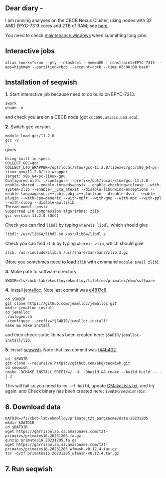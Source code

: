 Dear diary -
---

I am running analyses on the CBCB Nexus Cluster, using nodes with 32 AMD EPYC-7313 cores and 2TB of RAM; see [here](https://wiki.umiacs.umd.edu/umiacs/index.php/Nexus/CBCB).

You need to check [maintenance windows](https://wiki.umiacs.umd.edu/umiacs/index.php/MonthlyMaintenanceWindow) when submitting long jobs.

Interactive jobs
---
```
alias swork="srun --pty --ntasks=1 --mem=4GB --constraint=EPYC-7313 --qos=highmem --partition=cbcb --account=cbcb --time 08:00:00 bash"
```

Installation of seqwish
---
**1.** Start interactive job because need to do build on EPYC-7313.
```
swork
uname -n
```
and check you are on a CBCB node (got `cbcb00.umiacs.umd.edu`).

**2.** Switch gcc version.
```
module load gcc/11.2.0
gcc -v
```
gives
```
Using built-in specs.
COLLECT_GCC=gcc
COLLECT_LTO_WRAPPER=/opt/local/stow/gcc-11.2.0/libexec/gcc/x86_64-pc-linux-gnu/11.2.0/lto-wrapper
Target: x86_64-pc-linux-gnu
Configured with: ./configure --prefix=/opt/local/stow/gcc-11.2.0 --enable-shared --enable-threads=posix --enable-checking=release --with-system-zlib --enable-__cxa_atexit --disable-libunwind-exceptions --enable-languages=c,c++,objc,obj-c++,fortran --disable-dssi --enable-plugin --with-cpu=generic --with-mpfr --with-gmp --with-mpc --with-ppl --with-cloog --disable-multilib
Thread model: posix
Supported LTO compression algorithms: zlib
gcc version 11.2.0 (GCC)
```
Check you can find `libdl` by typing `whereis libdl`, which should give 
```
libdl: /usr/lib64/libdl.so /usr/lib64/libdl.a
```
Check you can find `zlib` by typing `whereis zlip`, which should give
```
zlib: /usr/include/zlib.h /usr/share/man/man3/zlib.3.gz
```
(Note you sometimes need to load `zlib` with command `module avail zlib`).

**3.** Make path to software directory
```
SWDIR=/fs/cbcb-lab/ekmolloy/ekmolloy/lifetree/primates/ekm/software
```

**4.** Install [jemalloc](https://jemalloc.net). Note last commit was [e4817c8](https://github.com/jemalloc/jemalloc/commit/e4817c8d89a2a413e835c4adeab5c5c4412f9235).
```
cd $SWDIR
git clone https://github.com/jemalloc/jemalloc.git
mkdir jemalloc-install
cd jemalloc
./autogen.sh
./configure --prefix="$SWDIR/jemalloc-install"
make && make install
```
and then check static lib has been created here: `$SWDIR/jemalloc-install/lib`.

**5.** Install [seqwish](https://github.com/ekg/seqwish.git). Note that last commit was [f44b402](https://github.com/ekg/seqwish/commit/f44b402f0c2e02988d431d9b2e5eba9727cf93a9).
```
cd  $SWDIR
git clone --recursive https://github.com/ekg/seqwish.git
cd seqwish
cmake -DCMAKE_INSTALL_PREFIX=/ -H. -Bbuild && cmake --build build -- -j 3
```
This will fail so you need to `rm -rf build`, update [CMakeLists.txt](./software/seqwish_CMakeLists.txt), and try again. and Check binary has been created here: `$SWDIR/seqwish/bin`.

**6.** Download data
---
```
DATDIR=/fs/cbcb-lab/ekmolloy/primate_t2t_pangenome/data-20231205
mkdir $DATDIR
cd $DATDIR
wget https://garrisonlab.s3.amazonaws.com/t2t-primates/primates16.20231205.fa.gz
gunzip primates16.20231205.fa.gz
wget https://garrisonlab.s3.amazonaws.com/t2t-primates/primates16.20231205_wfmash-v0.12.4.tar.gz
tar -cvzf primates16.20231205_wfmash-v0.12.4.tar.gz
```

**7.** Run seqwish
---
